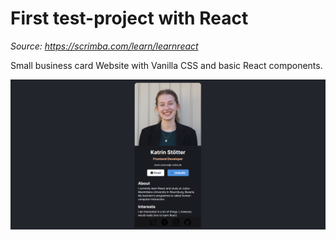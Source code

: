 # First test-project with React
*Source: https://scrimba.com/learn/learnreact*

Small business card Website with Vanilla CSS and basic React components.

![img_1.png](img_1.png)
